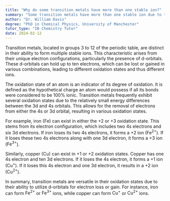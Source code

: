```yaml
---
title: "Why do some transition metals have more than one stable ion?"
summary: "Some transition metals have more than one stable ion due to their unique electron configurations and oxidation states."
author: "Dr. William Davis"
degree: "PhD in Chemical Physics, University of Manchester"
tutor_type: "IB Chemistry Tutor"
date: 2024-02-12
---
```


Transition metals, located in groups 3 to 12 of the periodic table, are distinct in their ability to form multiple stable ions. This characteristic arises from their unique electron configurations, particularly the presence of d-orbitals. These d-orbitals can hold up to ten electrons, which can be lost or gained in various combinations, leading to different oxidation states and thus different ions.

The oxidation state of an atom is an indicator of its degree of oxidation. It is defined as the hypothetical charge an atom would possess if all its bonds were considered to be 100% ionic. Transition metals frequently exhibit several oxidation states due to the relatively small energy differences between the 3d and 4s orbitals. This allows for the removal of electrons from either the 4s or 3d orbital, resulting in various oxidation states.

For example, iron ($\text{Fe}$) can exist in either the +2 or +3 oxidation state. This stems from its electron configuration, which includes two 4s electrons and six 3d electrons. If iron loses its two 4s electrons, it forms a +2 ion ($\text{Fe}^{2+}$). If it loses these two 4s electrons along with one 3d electron, it forms a +3 ion ($\text{Fe}^{3+}$).

Similarly, copper ($\text{Cu}$) can exist in +1 or +2 oxidation states. Copper has one 4s electron and ten 3d electrons. If it loses the 4s electron, it forms a +1 ion ($\text{Cu}^{+}$). If it loses this 4s electron and one 3d electron, it results in a +2 ion ($\text{Cu}^{2+}$).

In summary, transition metals are versatile in their oxidation states due to their ability to utilize d-orbitals for electron loss or gain. For instance, iron can form $\text{Fe}^{2+}$ or $\text{Fe}^{3+}$ ions, while copper can form $\text{Cu}^{+}$ or $\text{Cu}^{2+}$ ions.
    
